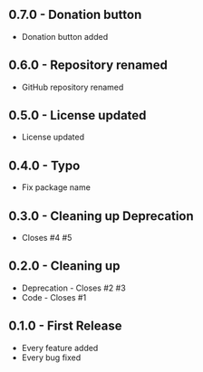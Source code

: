 ## 0.7.0 - Donation button
* Donation button added

## 0.6.0 - Repository renamed
* GitHub repository renamed

## 0.5.0 - License updated
* License updated

## 0.4.0 - Typo
* Fix package name

## 0.3.0 - Cleaning up Deprecation
*  Closes #4 #5

## 0.2.0 - Cleaning up
* Deprecation - Closes #2 #3
* Code - Closes #1

## 0.1.0 - First Release
* Every feature added
* Every bug fixed

